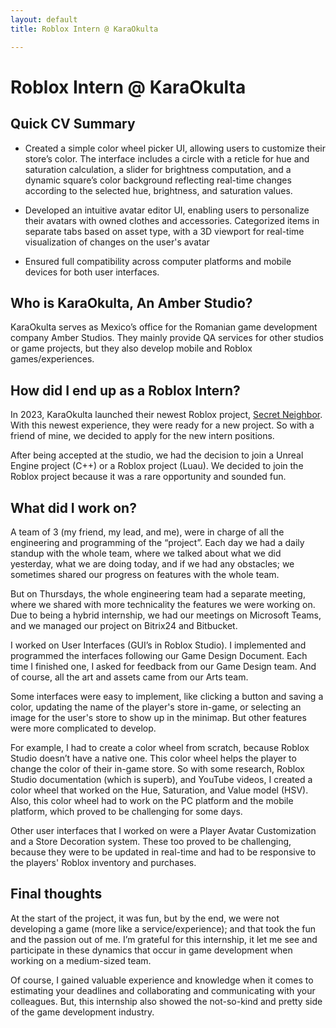 ```yaml
---
layout: default
title: Roblox Intern @ KaraOkulta

---
```


# Roblox Intern @ KaraOkulta
## Quick CV Summary
* Created a simple color wheel picker UI, allowing users to customize their store’s color. The interface includes a circle with a reticle for hue and saturation calculation, a slider for brightness computation, and a dynamic square’s color background reflecting real-time changes according to the selected hue, brightness, and saturation values.

* Developed an intuitive avatar editor UI, enabling users to personalize their avatars with owned clothes and accessories. Categorized items in separate tabs based on asset type, with a 3D viewport for real-time visualization of changes on the user's avatar

* Ensured full compatibility across computer platforms and mobile devices for both user interfaces.

## Who is KaraOkulta, An Amber Studio?
KaraOkulta serves as Mexico’s office for the Romanian game development company Amber Studios. They mainly provide QA services for other studios or game projects, but they also develop mobile and Roblox games/experiences.

## How did I end up as a Roblox Intern?
In 2023, KaraOkulta launched their newest Roblox project, [Secret Neighbor](https://www.secretneighbor.com/). With this newest experience, they were ready for a new project. So with a friend of mine, we decided to apply for the new intern positions. 

After being accepted at the studio, we had the decision to join a Unreal Engine project (C++) or a Roblox project (Luau). We decided to join the Roblox project because it was a rare opportunity and sounded fun.  

## What did I work on?
A team of 3 (my friend, my lead, and me), were in charge of all the engineering and programming of the “project”. Each day we had a daily standup with the whole team, where we talked about what we did yesterday, what we are doing today, and if we had any obstacles; we sometimes shared our progress on features with the whole team.

But on Thursdays, the whole engineering team had a separate meeting, where we shared with more technicality the features we were working on. Due to being a hybrid internship, we had our meetings on Microsoft Teams, and we managed our project on Bitrix24 and Bitbucket.

I worked on User Interfaces (GUI’s in Roblox Studio). I implemented and programmed the interfaces following our Game Design Document. Each time I finished one, I asked for feedback from our Game Design team. And of course, all the art and assets came from our Arts team.

Some interfaces were easy to implement, like clicking a button and saving a color, updating the name of  the player's store in-game, or selecting an image for the user's store to show up in the minimap. But other features were more complicated to develop. 

For example, I had to create a color wheel from scratch, because Roblox Studio doesn’t have a native one. This color wheel helps the player to change the color of their in-game store. So with some research, Roblox Studio documentation (which is superb), and YouTube videos, I created a color wheel that worked on the Hue, Saturation, and Value model (HSV). Also, this color wheel had to work on the PC platform and the mobile platform, which proved to be challenging for some days. 

Other user interfaces that I worked on were a Player Avatar Customization and a Store Decoration system. These too proved to be challenging, because they were to be updated in real-time and had to be responsive to the players' Roblox inventory and purchases.

## Final thoughts
At the start of the project, it was fun, but by the end, we were not developing a game (more like a service/experience); and that took the fun and the passion out of me. I’m grateful for this internship, it let me see and participate in these dynamics that occur in game development when working on a medium-sized team.

Of course, I gained valuable experience and knowledge when it comes to estimating your deadlines and collaborating and communicating with your colleagues. But, this internship also showed the not-so-kind and pretty side of the game development industry. 
